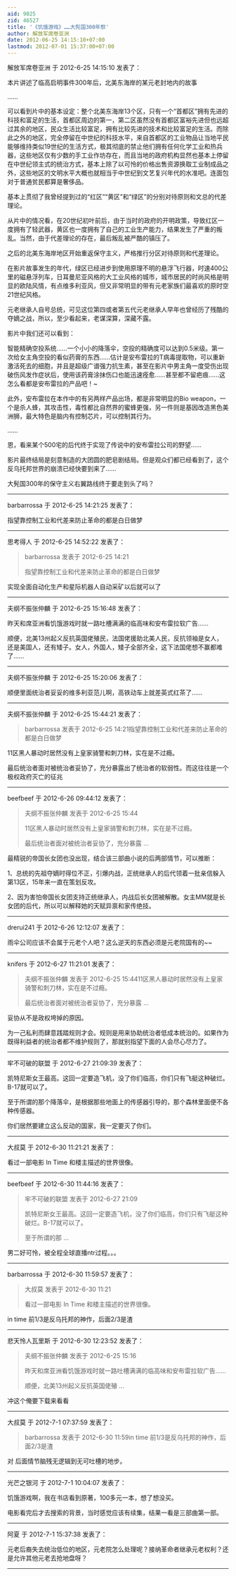 ```yaml
---
aid: 9025
zid: 46527
title: '《饥饿游戏》……大髡国300年祭'
author: 解放军席卷亚洲
date: 2012-06-25 14:15:10+07:00
lastmod: 2012-07-01 15:37:00+07:00
---
```


解放军席卷亚洲 于 2012-6-25 14:15:10 发表了：

本片讲述了临高启明事件300年后，北美东海岸的某元老封地内的故事

……

可以看到片中的基本设定：整个北美东海岸13个区，只有一个“首都区”拥有先进的科技和富足的生活，首都区周边的第一，第二区虽然没有首都区富裕先进但也远超过其余的地区，民众生活比较富足，拥有比较先进的技术和比较富足的生活。而除此之外的地区，完全停留在中世纪的科技水平，来自首都区的工业物品让当地平民能够维持类似19世纪的生活方式，极其彻底的禁止他们拥有任何化学工业和热兵器，这些地区仅有少数的手工业作坊存在，而且当地的政府机构显然也基本上停留在中世纪领主式的统治方式，基本上除了以可怜的价格出售资源换取工业制成品之外，这些地区的文明水平大概也就相当于中世纪到文艺复兴年代的水准吧。连面包对于普通贫民都算是奢侈品。

基本上贯彻了我曾经提到过的“红区”“黄区”和“绿区”的分别对待原则和文总的代差理论。

从片中的情况看，在20世纪初叶前后，由于当时的政府的开明政策，导致红区一度拥有了轻武器，黄区也一度拥有了自己的工业生产能力，结果发生了严重的叛乱。当然，由于代差理论的存在，最后叛乱被严酷的镇压了。

之后的北美东海岸地区开始重返保守主义，严格推行分区对待原则和代差理论。

在影片故事发生的年代，绿区已经进步到使用原理不明的悬浮飞行器，时速400公里的磁悬浮列车，日耳曼尼亚风格的大工业风格的城市，城市居民的时尚风格是明显的欧陆风情，有点维多利亚风，但又非常明显的带有元老家族们最喜欢的原时空21世纪风格。

元老继承人自号总统，可见这位第四或者第五代元老继承人早年也曾经历了残酷的夺嫡之战，所以，至少看起来，老谋深算，深藏不露。

影片中我们还可以看到：

智能精确空投系统……一个小小的降落伞，空投的精确度可以达到0.5米级。第一次给女主角空投的看似药膏的东西……估计是安布雷拉的T病毒提取物，可以重新激活死去的细胞，并且是超级广谱强力抗生素，甚至在影片中男主角一度受伤出现破伤风发作症状后，使用该药膏涂抹伤口也能迅速痊愈……甚至都不留疤痕……这怎么看都是安布雷拉的产品吧！~

此外，安布雷拉在本作中的有另两样产品出场，都是非常明显的Bio weapon，一个是杀人蜂，其攻击性，毒性都比自然界的蜜蜂更强，另一件则是基因改造黑色美洲狮，最大特色是脑内有控制芯片，可以控制其行为。

……

恩，看来某个500宅的后代终于实现了传说中的安布雷拉公司的野望……

影片最终结局是刻意制造的大团圆的肥皂剧结局。但是观众们都已经看到了，这个反乌托邦世界的崩溃已经快要到来了……

大髡国300年的保守主义右翼路线终于要走到头了吗？

---------

barbarrossa 于 2012-6-25 14:21:25 发表了：

指望靠控制工业和代差来防止革命的都是白日做梦

---------

思考得人 于 2012-6-25 14:52:22 发表了：

> barbarrossa 发表于 2012-6-25 14:21
> 
> 指望靠控制工业和代差来防止革命的都是白日做梦



实现全面自动化生产和星际机器人自动采矿以后就可以了

---------

夫纲不振张仲麟 于 2012-6-25 15:16:48 发表了：

昨天和席亚洲看饥饿游戏时就一路吐槽满满的临高味和安布雷拉软广告……

顺便，北美13州起义反抗英国佬殖民，法国佬援助北美人民，反抗领袖是女人，还是美国人，还有矮子。女人，外国人，矮子全部齐全，这下法国佬想不赢都难了……

---------

夫纲不振张仲麟 于 2012-6-25 15:20:06 发表了：

顺便里面统治者妥妥的维多利亚范儿啊，高铁动车上就差英式红茶了……

---------

夫纲不振张仲麟 于 2012-6-25 15:44:21 发表了：

> barbarrossa 发表于 2012-6-25 14:21指望靠控制工业和代差来防止革命的都是白日做梦



11区黑人暴动时居然没有上皇家骑警和刺刀林，实在是不过瘾。

最后统治者面对被统治者妥协了，充分暴露出了统治者的软弱性。而这往往是一个极权政府灭亡的征兆

---------

beefbeef 于 2012-6-26 09:44:12 发表了：

> 夫纲不振张仲麟 发表于 2012-6-25 15:44
> 
> 11区黑人暴动时居然没有上皇家骑警和刺刀林，实在是不过瘾。
> 
> 最后统治者面对被统治者妥协了，充分暴露 ...



最精锐的帝国长女团也没出现，结合该三部曲小说的后两部情节，可以推断：

1、总统的先祖夺嫡时得位不正，引爆内战，正统继承人的后代领着一批亲信躲入第13区，15年来一直在策划反攻。

2、因为害怕帝国长女团支持正统继承人，内战后长女团被解散。女主MM就是长女团的后代，所以可以解释她的天赋异禀和家传绝技。

---------

drerui241 于 2012-6-26 12:12:07 发表了：

雨伞公司应该不会属于元老个人吧？这么逆天的东西必须是元老院国有的~~

---------

knifers 于 2012-6-27 11:21:01 发表了：

> 夫纲不振张仲麟 发表于 2012-6-25 15:4411区黑人暴动时居然没有上皇家骑警和刺刀林，实在是不过瘾。
> 
> 最后统治者面对被统治者妥协了，充分暴露 ...



妥协从不是政权垮掉的原因。

为一己私利而肆意践踏规则才会。规则是用来协助统治者低成本统治的。如果作为既得利益者的统治者都不维护规则了，那就别指望下面的人会尽心尽力了。

---------

牢不可破的联盟 于 2012-6-27 21:09:39 发表了：

凯特尼斯女王最高。这回一定要造飞机，没了你们临高，你们只有飞艇这种破烂。B-17就可以了。

至于所谓的那个降落伞，是根据那些地面上的传感器引导的，那个森林里面便不各种传感器。

你们居然要建立这么反动的国家，我一定要灭了你们。

---------

大叔莫 于 2012-6-30 11:21:21 发表了：

看过一部电影 In Time 和楼主描述的世界很像。

---------

beefbeef 于 2012-6-30 11:44:16 发表了：

> 牢不可破的联盟 发表于 2012-6-27 21:09
> 
> 凯特尼斯女王最高。这回一定要造飞机，没了你们临高，你们只有飞艇这种破烂。B-17就可以了。
> 
> 至于所谓的那 ...



男二好可怜，被全程全球直播ntr过程。。。

---------

barbarrossa 于 2012-6-30 11:59:57 发表了：

> 大叔莫 发表于 2012-6-30 11:21
> 
> 看过一部电影 In Time 和楼主描述的世界很像。



in time 前1/3是反乌托邦的神作，后面2/3是渣

---------

悲天怜人瓦里斯 于 2012-6-30 12:23:52 发表了：

> 夫纲不振张仲麟 发表于 2012-6-25 15:16
> 
> 昨天和席亚洲看饥饿游戏时就一路吐槽满满的临高味和安布雷拉软广告……
> 
> 顺便，北美13州起义反抗英国佬殖 ...



冲这个俺要下载来看看

---------

大叔莫 于 2012-7-1 07:37:59 发表了：

> barbarrossa 发表于 2012-6-30 11:59in time 前1/3是反乌托邦的神作，后面2/3是渣



对 后面情节脑残无逻辑到无可吐槽的地步。

---------

光芒之银河 于 2012-7-1 10:04:07 发表了：

饥饿游戏啊，我在书店看到原著，100多元一本，想了想没买。

电影看完后才去搜索的背景，当时感觉应该有续集，结果一看是三部曲第一部。

---------

阿夏 于 2012-7-1 15:37:38 发表了：

元老后裔失去统治低位的地区，元老院怎么处理呢？接纳革命者继承元老权利？还是允许其他元老去抢地盘呀？

---------

